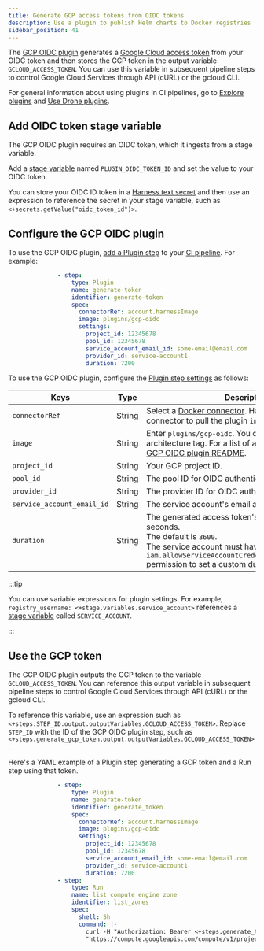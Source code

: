 ```yaml
---
title: Generate GCP access tokens from OIDC tokens
description: Use a plugin to publish Helm charts to Docker registries
sidebar_position: 41
---
```


The [GCP OIDC plugin](https://github.com/harness-community/drone-gcp-oidc) generates a [Google Cloud access token](https://cloud.google.com/docs/authentication/token-types#access) from your OIDC token and then stores the GCP token in the output variable `GCLOUD_ACCESS_TOKEN`. You can use this variable in subsequent pipeline steps to control Google Cloud Services through API (cURL) or the gcloud CLI.

For general information about using plugins in CI pipelines, go to [Explore plugins](../use-ci/use-drone-plugins/explore-ci-plugins.md) and [Use Drone plugins](../use-ci/use-drone-plugins/run-a-drone-plugin-in-ci.md).

## Add OIDC token stage variable

The GCP OIDC plugin requires an OIDC token, which it ingests from a stage variable.

Add a [stage variable](/docs/platform/pipelines/add-a-stage#stage-variables) named `PLUGIN_OIDC_TOKEN_ID` and set the value to your OIDC token.

You can store your OIDC ID token in a [Harness text secret](/docs/platform/secrets/add-use-text-secrets) and then use an expression to reference the secret in your stage variable, such as  `<+secrets.getValue("oidc_token_id")>`.

## Configure the GCP OIDC plugin

To use the GCP OIDC plugin, [add a Plugin step](../use-ci/use-drone-plugins/run-a-drone-plugin-in-ci.md) to your [CI pipeline](../use-ci/prep-ci-pipeline-components.md). For example:

```yaml
              - step:
                  type: Plugin
                  name: generate-token
                  identifier: generate-token
                  spec:
                    connectorRef: account.harnessImage
                    image: plugins/gcp-oidc
                    settings:
                      project_id: 12345678
                      pool_id: 12345678
                      service_account_email_id: some-email@email.com
                      provider_id: service-account1
                      duration: 7200
```

To use the GCP OIDC plugin, configure the [Plugin step settings](../use-ci/use-drone-plugins/plugin-step-settings-reference.md) as follows:

| Keys | Type | Description | Value example |
| - | - | - | - |
| `connectorRef` | String | Select a [Docker connector](/docs/platform/connectors/cloud-providers/ref-cloud-providers/docker-registry-connector-settings-reference). Harness uses this connector to pull the plugin `image`. | `account.harnessImage` |
| `image` | String | Enter `plugins/gcp-oidc`. You can specify an optional architecture tag. For a list of available tags, go to the [GCP OIDC plugin README](https://github.com/harness-community/drone-gcp-oidc?tab=readme-ov-file#plugin-image). | `plugins/gcp-oidc:linux-amd64` |
| `project_id` | String | Your GCP project ID. | `12345678` |
| `pool_id` | String | The pool ID for OIDC authentication. | `12345678` |
| `provider_id` | String | The provider ID for OIDC authentication. | `service-account1` |
| `service_account_email_id` | String | The service account's email address. | `some-email@email.com` |
| `duration` | String | The generated access token's lifecycle duration in seconds.<br/>The default is `3600`.<br/>The service account must have the `iam.allowServiceAccountCredentialLifetimeExtension` permission to set a custom duration. | `7200` |

:::tip

You can use variable expressions for plugin settings. For example, `registry_username: <+stage.variables.service_account>` references a [stage variable](/docs/platform/pipelines/add-a-stage#stage-variables) called `SERVICE_ACCOUNT`.

:::

## Use the GCP token

The GCP OIDC plugin outputs the GCP token to the variable `GCLOUD_ACCESS_TOKEN`. You can reference this output variable in subsequent pipeline steps to control Google Cloud Services through API (cURL) or the gcloud CLI.

To reference this variable, use an expression such as `<+steps.STEP_ID.output.outputVariables.GCLOUD_ACCESS_TOKEN>`. Replace `STEP_ID` with the ID of the GCP OIDC plugin step, such as `<+steps.generate_gcp_token.output.outputVariables.GCLOUD_ACCESS_TOKEN>`.

Here's a YAML example of a Plugin step generating a GCP token and a Run step using that token.

```yaml
              - step:
                  type: Plugin
                  name: generate-token
                  identifier: generate_token
                  spec:
                    connectorRef: account.harnessImage
                    image: plugins/gcp-oidc
                    settings:
                      project_id: 12345678
                      pool_id: 12345678
                      service_account_email_id: some-email@email.com
                      provider_id: service-account1
                      duration: 7200
              - step:
                  type: Run
                  name: list compute engine zone
                  identifier: list_zones
                  spec:
                    shell: Sh
                    command: |-
                      curl -H "Authorization: Bearer <+steps.generate_token.output.outputVariables.GCLOUD_ACCESS_TOKEN>" \
                      "https://compute.googleapis.com/compute/v1/projects/my-cool-project/zones/some-zone/instances"
```
